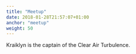 ```yaml
---
title: "Meetup"
date: 2018-01-28T21:57:07+01:00
anchor: "meetup"
weight: 50
---
```


Kraiklyn is the captain of the Clear Air Turbulence.
